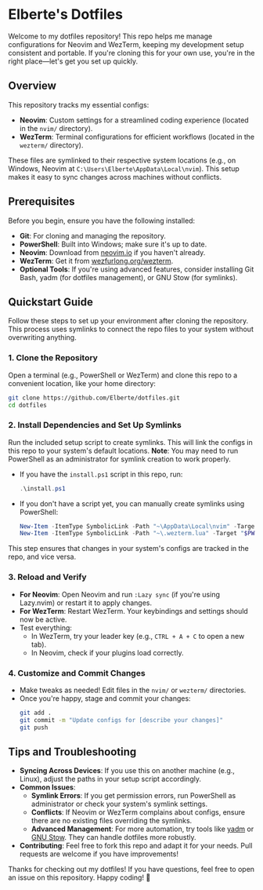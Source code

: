 # Elberte's Dotfiles

Welcome to my dotfiles repository! This repo helps me manage configurations for Neovim and WezTerm, keeping my development setup consistent and portable. If you're cloning this for your own use, you're in the right place—let's get you set up quickly.

## Overview
This repository tracks my essential configs:
- **Neovim**: Custom settings for a streamlined coding experience (located in the `nvim/` directory).
- **WezTerm**: Terminal configurations for efficient workflows (located in the `wezterm/` directory).

These files are symlinked to their respective system locations (e.g., on Windows, Neovim at `C:\Users\Elberte\AppData\Local\nvim`). This setup makes it easy to sync changes across machines without conflicts.

## Prerequisites
Before you begin, ensure you have the following installed:
- **Git**: For cloning and managing the repository.
- **PowerShell**: Built into Windows; make sure it's up to date.
- **Neovim**: Download from [neovim.io](https://neovim.io) if you haven't already.
- **WezTerm**: Get it from [wezfurlong.org/wezterm](https://wezfurlong.org/wezterm/install.html).
- **Optional Tools**: If you're using advanced features, consider installing Git Bash, yadm (for dotfiles management), or GNU Stow (for symlinks).

## Quickstart Guide
Follow these steps to set up your environment after cloning the repository. This process uses symlinks to connect the repo files to your system without overwriting anything.

### 1. Clone the Repository
Open a terminal (e.g., PowerShell or WezTerm) and clone this repo to a convenient location, like your home directory:
```bash
git clone https://github.com/Elberte/dotfiles.git
cd dotfiles
```

### 2. Install Dependencies and Set Up Symlinks
Run the included setup script to create symlinks. This will link the configs in this repo to your system's default locations. **Note**: You may need to run PowerShell as an administrator for symlink creation to work properly.

- If you have the `install.ps1` script in this repo, run:
  ```powershell
  .\install.ps1
  ```
- If you don't have a script yet, you can manually create symlinks using PowerShell:
  ```powershell
  New-Item -ItemType SymbolicLink -Path "~\AppData\Local\nvim" -Target "$PWD\nvim"
  New-Item -ItemType SymbolicLink -Path "~\.wezterm.lua" -Target "$PWD\wezterm\.wezterm.lua"
  ```

This step ensures that changes in your system's configs are tracked in the repo, and vice versa.

### 3. Reload and Verify
- **For Neovim**: Open Neovim and run `:Lazy sync` (if you're using Lazy.nvim) or restart it to apply changes.
- **For WezTerm**: Restart WezTerm. Your keybindings and settings should now be active.
- Test everything:
  - In WezTerm, try your leader key (e.g., `CTRL + A + C` to open a new tab).
  - In Neovim, check if your plugins load correctly.

### 4. Customize and Commit Changes
- Make tweaks as needed! Edit files in the `nvim/` or `wezterm/` directories.
- Once you're happy, stage and commit your changes:
  ```bash
  git add .
  git commit -m "Update configs for [describe your changes]"
  git push
  ```

## Tips and Troubleshooting
- **Syncing Across Devices**: If you use this on another machine (e.g., Linux), adjust the paths in your setup script accordingly.
- **Common Issues**:
  - **Symlink Errors**: If you get permission errors, run PowerShell as administrator or check your system's symlink settings.
  - **Conflicts**: If Neovim or WezTerm complains about configs, ensure there are no existing files overriding the symlinks.
  - **Advanced Management**: For more automation, try tools like [yadm](https://yadm.io) or [GNU Stow](https://www.gnu.org/software/stow/). They can handle dotfiles more robustly.
- **Contributing**: Feel free to fork this repo and adapt it for your needs. Pull requests are welcome if you have improvements!

Thanks for checking out my dotfiles! If you have questions, feel free to open an issue on this repository. Happy coding! 🚀

